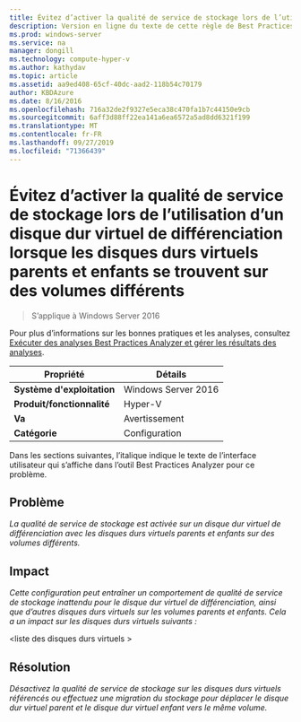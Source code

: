 ```yaml
---
title: Évitez d’activer la qualité de service de stockage lors de l’utilisation d’un disque dur virtuel de différenciation lorsque les disques durs virtuels parents et enfants se trouvent sur des volumes différents
description: Version en ligne du texte de cette règle de Best Practices Analyzer.
ms.prod: windows-server
ms.service: na
manager: dongill
ms.technology: compute-hyper-v
ms.author: kathydav
ms.topic: article
ms.assetid: aa9ed408-65cf-40dc-aad2-118b54c70179
author: KBDAzure
ms.date: 8/16/2016
ms.openlocfilehash: 716a32de2f9327e5eca38c470fa1b7c44150e9cb
ms.sourcegitcommit: 6aff3d88ff22ea141a6ea6572a5ad8dd6321f199
ms.translationtype: MT
ms.contentlocale: fr-FR
ms.lasthandoff: 09/27/2019
ms.locfileid: "71366439"
---
```

# <a name="avoid-enabling-storage-quality-of-service-when-using-a-differencing-virtual-hard-disk-when-the-parent-and-child-virtual-hard-disks-are-on-different-volumes"></a>Évitez d’activer la qualité de service de stockage lors de l’utilisation d’un disque dur virtuel de différenciation lorsque les disques durs virtuels parents et enfants se trouvent sur des volumes différents

>S’applique à Windows Server 2016

Pour plus d’informations sur les bonnes pratiques et les analyses, consultez [Exécuter des analyses Best Practices Analyzer et gérer les résultats des analyses](https://go.microsoft.com/fwlink/p/?LinkID=223177).  
  
|Propriété|Détails|  
|-|-|  
|**Système d'exploitation**|Windows Server 2016|  
|**Produit/fonctionnalité**|Hyper-V|  
|**Va**|Avertissement|  
|**Catégorie**|Configuration|  
  
Dans les sections suivantes, l’italique indique le texte de l’interface utilisateur qui s’affiche dans l’outil Best Practices Analyzer pour ce problème.
  
## <a name="issue"></a>**Problème**  
*La qualité de service de stockage est activée sur un disque dur virtuel de différenciation avec les disques durs virtuels parents et enfants sur des volumes différents.*  
  
## <a name="impact"></a>**Impact**  
*Cette configuration peut entraîner un comportement de qualité de service de stockage inattendu pour le disque dur virtuel de différenciation, ainsi que d’autres disques durs virtuels sur les volumes parents et enfants. Cela a un impact sur les disques durs virtuels suivants :*  
  
\<liste des disques durs virtuels >  
  
## <a name="resolution"></a>**Résolution**  
*Désactivez la qualité de service de stockage sur les disques durs virtuels référencés ou effectuez une migration du stockage pour déplacer le disque dur virtuel parent et le disque dur virtuel enfant vers le même volume.*  
  


